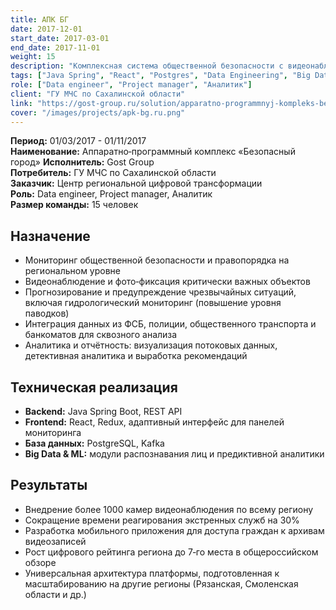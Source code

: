 ```yaml
---
title: АПК БГ 
date: 2017-12-01
start_date: 2017-03-01
end_date: 2017-11-01
weight: 15
description: "Комплексная система общественной безопасности с видеонаблюдением, аналитикой и интеграцией подсистем для регионального уровня."
tags: ["Java Spring", "React", "Postgres", "Data Engineering", "Big Data", "Проектное управление", "Анализ требований", "Видеонаблюдение", "Интеграция"]
role: ["Data engineer", "Project manager", "Аналитик"]
client: "ГУ МЧС по Сахалинской области"
link: "https://gost-group.ru/solution/apparatno-programmnyj-kompleks-bezopasnyj-gorod/"
cover: "/images/projects/apk-bg.ru.png"
---
```


**Период:** 01/03/2017 - 01/11/2017  
**Наименование:** Аппаратно‑программный комплекс «Безопасный город»
**Исполнитель:** Gost Group  
**Потребитель:** ГУ МЧС по Сахалинской области  
**Заказчик:** Центр региональной цифровой трансформации  
**Роль:** Data engineer, Project manager, Аналитик  
**Размер команды:** 15 человек

## Назначение
- Мониторинг общественной безопасности и правопорядка на региональном уровне
- Видеонаблюдение и фото‑фиксация критически важных объектов  
- Прогнозирование и предупреждение чрезвычайных ситуаций, включая гидрологический мониторинг (повышение уровня паводков)
- Интеграция данных из ФСБ, полиции, общественного транспорта и банкоматов для сквозного анализа  
- Аналитика и отчётность: визуализация потоковых данных, детективная аналитика и выработка рекомендаций 

## Техническая реализация
- **Backend:** Java Spring Boot, REST API
- **Frontend:** React, Redux, адаптивный интерфейс для панелей мониторинга  
- **База данных:** PostgreSQL, Kafka   
- **Big Data & ML:** модули распознавания лиц и предиктивной аналитики  

## Результаты
- Внедрение более 1000 камер видеонаблюдения по всему региону  
- Сокращение времени реагирования экстренных служб на 30%
- Разработка мобильного приложения для доступа граждан к архивам видеозаписей  
- Рост цифрового рейтинга региона до 7‑го места в общероссийском обзоре
- Универсальная архитектура платформы, подготовленная к масштабированию на другие регионы (Рязанская, Смоленская области и др.)
